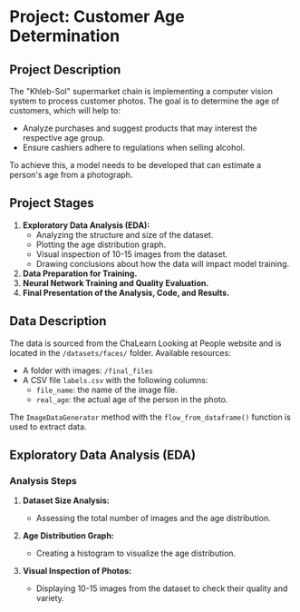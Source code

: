 # Project: Customer Age Determination

## Project Description
The "Khleb-Sol" supermarket chain is implementing a computer vision system to process customer photos. The goal is to determine the age of customers, which will help to:
- Analyze purchases and suggest products that may interest the respective age group.
- Ensure cashiers adhere to regulations when selling alcohol.

To achieve this, a model needs to be developed that can estimate a person's age from a photograph.

## Project Stages
1. **Exploratory Data Analysis (EDA):**
   - Analyzing the structure and size of the dataset.
   - Plotting the age distribution graph.
   - Visual inspection of 10-15 images from the dataset.
   - Drawing conclusions about how the data will impact model training.
2. **Data Preparation for Training.**
3. **Neural Network Training and Quality Evaluation.**
4. **Final Presentation of the Analysis, Code, and Results.**

## Data Description
The data is sourced from the ChaLearn Looking at People website and is located in the `/datasets/faces/` folder. Available resources:
- A folder with images: `/final_files`
- A CSV file `labels.csv` with the following columns:
  - `file_name`: the name of the image file.
  - `real_age`: the actual age of the person in the photo.

The `ImageDataGenerator` method with the `flow_from_dataframe()` function is used to extract data.

## Exploratory Data Analysis (EDA)
### Analysis Steps
1. **Dataset Size Analysis:**
   - Assessing the total number of images and the age distribution.
   
2. **Age Distribution Graph:**
   - Creating a histogram to visualize the age distribution.

3. **Visual Inspection of Photos:**
   - Displaying 10-15 images from the dataset to check their quality and variety.
